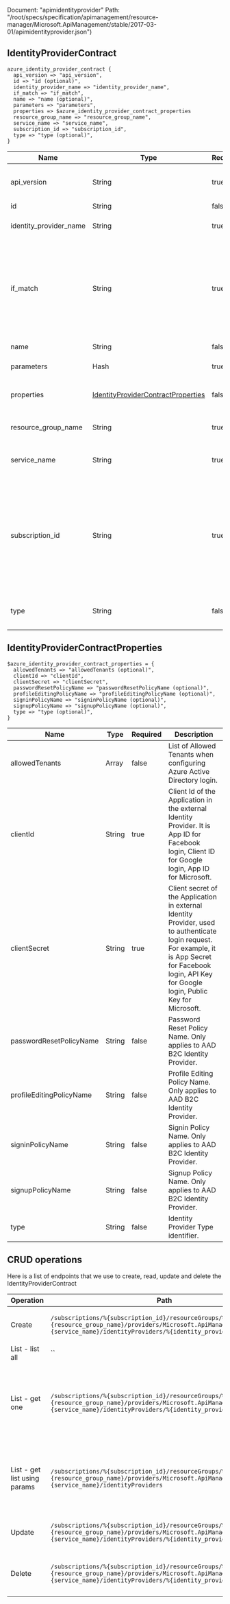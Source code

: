 Document: "apimidentityprovider"
Path: "/root/specs/specification/apimanagement/resource-manager/Microsoft.ApiManagement/stable/2017-03-01/apimidentityprovider.json")

## IdentityProviderContract

```puppet
azure_identity_provider_contract {
  api_version => "api_version",
  id => "id (optional)",
  identity_provider_name => "identity_provider_name",
  if_match => "if_match",
  name => "name (optional)",
  parameters => "parameters",
  properties => $azure_identity_provider_contract_properties
  resource_group_name => "resource_group_name",
  service_name => "service_name",
  subscription_id => "subscription_id",
  type => "type (optional)",
}
```

| Name        | Type           | Required       | Description       |
| ------------- | ------------- | ------------- | ------------- |
|api_version | String | true | Version of the API to be used with the client request. |
|id | String | false | Resource ID. |
|identity_provider_name | String | true | Identity Provider Type identifier. |
|if_match | String | true | The entity state (Etag) version of the backend to delete. A value of '*' can be used for If-Match to unconditionally apply the operation. |
|name | String | false | Resource name. |
|parameters | Hash | true | Create parameters. |
|properties | [IdentityProviderContractProperties](#identityprovidercontractproperties) | false | Identity Provider contract properties. |
|resource_group_name | String | true | The name of the resource group. |
|service_name | String | true | The name of the API Management service. |
|subscription_id | String | true | Subscription credentials which uniquely identify Microsoft Azure subscription. The subscription ID forms part of the URI for every service call. |
|type | String | false | Resource type for API Management resource. |
        
## IdentityProviderContractProperties

```puppet
$azure_identity_provider_contract_properties = {
  allowedTenants => "allowedTenants (optional)",
  clientId => "clientId",
  clientSecret => "clientSecret",
  passwordResetPolicyName => "passwordResetPolicyName (optional)",
  profileEditingPolicyName => "profileEditingPolicyName (optional)",
  signinPolicyName => "signinPolicyName (optional)",
  signupPolicyName => "signupPolicyName (optional)",
  type => "type (optional)",
}
```

| Name        | Type           | Required       | Description       |
| ------------- | ------------- | ------------- | ------------- |
|allowedTenants | Array | false | List of Allowed Tenants when configuring Azure Active Directory login. |
|clientId | String | true | Client Id of the Application in the external Identity Provider. It is App ID for Facebook login, Client ID for Google login, App ID for Microsoft. |
|clientSecret | String | true | Client secret of the Application in external Identity Provider, used to authenticate login request. For example, it is App Secret for Facebook login, API Key for Google login, Public Key for Microsoft. |
|passwordResetPolicyName | String | false | Password Reset Policy Name. Only applies to AAD B2C Identity Provider. |
|profileEditingPolicyName | String | false | Profile Editing Policy Name. Only applies to AAD B2C Identity Provider. |
|signinPolicyName | String | false | Signin Policy Name. Only applies to AAD B2C Identity Provider. |
|signupPolicyName | String | false | Signup Policy Name. Only applies to AAD B2C Identity Provider. |
|type | String | false | Identity Provider Type identifier. |



## CRUD operations

Here is a list of endpoints that we use to create, read, update and delete the IdentityProviderContract

| Operation | Path | Verb | Description | OperationID |
| ------------- | ------------- | ------------- | ------------- | ------------- |
|Create|`/subscriptions/%{subscription_id}/resourceGroups/%{resource_group_name}/providers/Microsoft.ApiManagement/service/%{service_name}/identityProviders/%{identity_provider_name}`|Put|Creates or Updates the IdentityProvider configuration.|IdentityProvider_CreateOrUpdate|
|List - list all|``||||
|List - get one|`/subscriptions/%{subscription_id}/resourceGroups/%{resource_group_name}/providers/Microsoft.ApiManagement/service/%{service_name}/identityProviders/%{identity_provider_name}`|Get|Gets the configuration details of the identity Provider configured in specified service instance.|IdentityProvider_Get|
|List - get list using params|`/subscriptions/%{subscription_id}/resourceGroups/%{resource_group_name}/providers/Microsoft.ApiManagement/service/%{service_name}/identityProviders`|Get|Lists a collection of Identity Provider configured in the specified service instance.|IdentityProvider_ListByService|
|Update|`/subscriptions/%{subscription_id}/resourceGroups/%{resource_group_name}/providers/Microsoft.ApiManagement/service/%{service_name}/identityProviders/%{identity_provider_name}`|Put|Creates or Updates the IdentityProvider configuration.|IdentityProvider_CreateOrUpdate|
|Delete|`/subscriptions/%{subscription_id}/resourceGroups/%{resource_group_name}/providers/Microsoft.ApiManagement/service/%{service_name}/identityProviders/%{identity_provider_name}`|Delete|Deletes the specified identity provider configuration.|IdentityProvider_Delete|